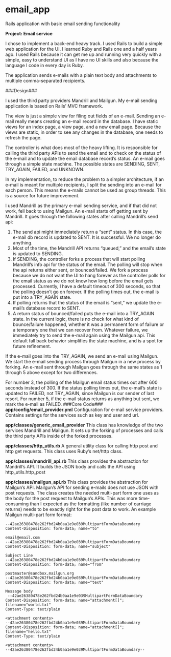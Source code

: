 email_app
=========

Rails application with basic email sending functionality

**Project: Email service**

I chose to implement a back-end heavy track. I used Rails to build a simple web application for the UI. I learned Ruby and Rails one and a half years ago. I used Rails because it can get me up and running very quickly with a simple, easy to understand UI as I have no UI skills and also because the language I code in every day is Ruby.  

The application sends e-mails with a plain text body and attachments to multiple comma-separated recipients.

###Design###

I used the third party providers Mandrill and Mailgun. My e-mail sending application is based on Rails’ MVC framework. 

The view is just a simple view for filing out fields of an e-mail. Sending an e-mail really means creating an e-mail record in the database. I have static views for an index page, a view page, and a new email page. Because the views are static, in order to see any changes in the database, one needs to refresh the page. 

The controller is what does most of the heavy lifting. It is responsible for calling the third party APIs to send the email and to check on the status of the e-mail and to update the email database record’s status. An e-mail goes through a simple state machine. The possible states are SENDING, SENT, TRY_AGAIN, FAILED, and UNKNOWN. 

In my implementation, to reduce the problem to a simpler architecture, if an e-mail is meant for multiple recipients, I split the sending into an e-mail for each person. This means the e-mails cannot be used as group threads. This is a source for future improvement.  

I used Mandrill as the primary e-mail sending service, and if that did not work, fell back to using Mailgun. 
An e-mail starts off getting sent by Mandrill. It goes through the following states after calling Mandrill’s send api:

1. The send api might immediately return a “sent” status. In this case, the e-mail db record is updated to SENT. It is successful. We no longer do anything.
2. Most of the time, the Mandrill API returns “queued,” and the email’s state is updated to SENDING.
3. If SENDING, the controller forks a process that will start polling Mandrill’s info api for the status of the email. The polling will stop when the api returns either sent, or bounced/failed. We fork a process because we do not want the UI to hang forever as the controller polls for the email status as we do not know how long before the email gets processed. Currently, I have a default timeout of 300 seconds, so that the polling doesn’t go on forever. If the polling times out, the e-mail is put into a TRY_AGAIN state.
4. If polling returns that the status of the email is “sent,” we update the e-mail’s database record to SENT.
5. A return status of bounced/failed puts the e-mail into a TRY_AGAIN state. In the current logic, there is no check for what kind of bounce/failure happened, whether it was a permanent form of failure or a temporary one that we can recover from. Whatever failure, we immediately try to send the e-mail again using the Mailgun api. This default fall back behavior simplifies the state machine, and is a spot for future refinement. 

If the e-mail goes into the TRY_AGAIN, we send an e-mail using Mailgun. We start the e-mail sending process through Mailgun in a new process by forking.  An e-mail sent through Mailgun goes through the same states as 1 through 5 above except for two differences. 

For number 3, the polling of the Mailgun email status times out after 600 seconds instead of 300. If the status polling times out, the e-mail’s state is updated to FAILED, not TRY_AGAIN, since Mailgun is our sender of last resort.
For number 5, if the e-mail status returns as anything but sent, we mark the e-mail as FAILED.
###Core Code###
**app/config/email_provider.yml** 
Configuration for e-mail service providers. Contains settings for the services such as key and user and url.

**app/classes/generic_email_provider**
This class has knowledge of the two services Mandrill and Mailgun. It sets up the forking of processes and calls the third party APIs inside of the forked processes.

**app/classes/http_utils.rb**
A general utility class for calling http post and http get requests. This class uses Ruby’s net/http class.

**app/classes/mandrill_api.rb**
This class provides the abstraction for Mandrill’s API. It builds the JSON body and calls the API using http_utils.http_post

**app/classes/mailgun_api.rb**
This class provides the abstraction for Mailgun’s API. Mailgun’s API for sending e-mails does not use JSON with post requests. The class creates the needed multi-part form one uses as the body for the post request to Mailgun’s APIs. This was more time-consuming than I expected as the formatting (like number of carriage returns) needs to be exactly right for the post data to work. An example Mailgun multi-part form format:
```
--42ae26380478e262fbd24b0aa1e9e039MultipartFormDataBoundary
Content-Disposition: form-data; name="to"
 
email@email.com
--42ae26380478e262fbd24b0aa1e9e039MultipartFormDataBoundary
Content-Disposition: form-data; name="subject"

Subject Line
--42ae26380478e262fbd24b0aa1e9e039MultipartFormDataBoundary
Content-Disposition: form-data; name="from"
 
postmaster@sandbox.mailgun.org
--42ae26380478e262fbd24b0aa1e9e039MultipartFormDataBoundary
Content-Disposition: form-data; name="text"

Message body
 --42ae26380478e262fbd24b0aa1e9e039MultipartFormDataBoundary
Content-Disposition: form-data; name="attachment[]"; filename="world.txt"
Content-Type: text/plain

<attachment contents> 
--42ae26380478e262fbd24b0aa1e9e039MultipartFormDataBoundary
Content-Disposition: form-data; name="attachment[]"; filename="hello.txt"
Content-Type: text/plain

<attachment contents>
--42ae26380478e262fbd24b0aa1e9e039MultipartFormDataBoundary--
```



